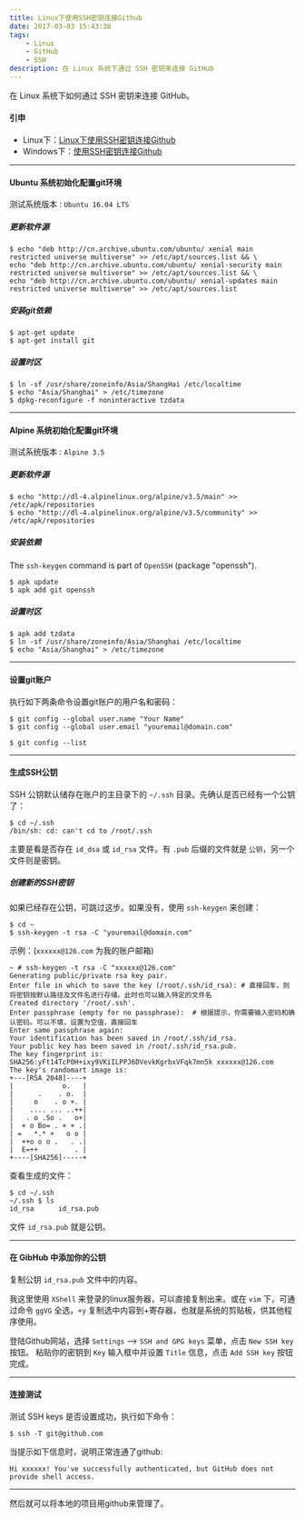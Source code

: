 ```yaml
---
title: Linux下使用SSH密钥连接Github
date: 2017-03-03 15:43:38
tags:
	- Linux
	- GitHub
	- SSH
description: 在 Linux 系统下通过 SSH 密钥来连接 GitHub
---
```


在 Linux 系统下如何通过 SSH 密钥来连接 GitHub。

#### 引申

* Linux下：[Linux下使用SSH密钥连接Github](/2017/03/03/using-ssh-key-connection-github-in-linux/)
* Windows下：[使用SSH密钥连接Github](/2016/09/24/using-ssh-key-connection-github/)

***

#### Ubuntu 系统初始化配置git环境

测试系统版本 : `Ubuntu 16.04 LTS`

##### 更新软件源

```
$ echo "deb http://cn.archive.ubuntu.com/ubuntu/ xenial main restricted universe multiverse" >> /etc/apt/sources.list && \
echo "deb http://cn.archive.ubuntu.com/ubuntu/ xenial-security main restricted universe multiverse" >> /etc/apt/sources.list && \
echo "deb http://cn.archive.ubuntu.com/ubuntu/ xenial-updates main restricted universe multiverse" >> /etc/apt/sources.list
```

##### 安装git依赖

```
$ apt-get update
$ apt-get install git
```

##### 设置时区

```
$ ln -sf /usr/share/zoneinfo/Asia/ShangHai /etc/localtime
$ echo "Asia/Shanghai" > /etc/timezone
$ dpkg-reconfigure -f noninteractive tzdata
```

***

#### Alpine 系统初始化配置git环境

测试系统版本 : `Alpine 3.5`

##### 更新软件源

```
$ echo "http://dl-4.alpinelinux.org/alpine/v3.5/main" >> /etc/apk/repositories
$ echo "http://dl-4.alpinelinux.org/alpine/v3.5/community" >> /etc/apk/repositories
```

##### 安装依赖

The `ssh-keygen` command is part of `OpenSSH` (package "openssh").

```
$ apk update
$ apk add git openssh 
```

##### 设置时区

```
$ apk add tzdata
$ ln -sf /usr/share/zoneinfo/Asia/Shanghai /etc/localtime
$ echo "Asia/Shanghai" > /etc/timezone
```

***

#### 设置git账户

执行如下两条命令设置git账户的用户名和密码：

```
$ git config --global user.name "Your Name"
$ git config --global user.email "youremail@domain.com"

$ git config --list
```

***

#### 生成SSH公钥

SSH 公钥默认储存在账户的主目录下的 `~/.ssh` 目录。先确认是否已经有一个公钥了：

```
$ cd ~/.ssh
/bin/sh: cd: can't cd to /root/.ssh
```

主要是看是否存在 `id_dsa` 或 `id_rsa` 文件。有 `.pub` 后缀的文件就是 `公钥`，另一个文件则是密钥。

##### 创建新的SSH密钥

如果已经存在公钥，可跳过这步。如果没有，使用 `ssh-keygen` 来创建：

```
$ cd ~
$ ssh-keygen -t rsa -C "youremail@domain.com"
```

示例：(`xxxxxx@126.com` 为我的账户邮箱)

```
~ # ssh-keygen -t rsa -C "xxxxxx@126.com"
Generating public/private rsa key pair.
Enter file in which to save the key (/root/.ssh/id_rsa): # 直接回车，则将密钥按默认路径及文件名进行存储。此时也可以输入特定的文件名
Created directory '/root/.ssh'.
Enter passphrase (empty for no passphrase):  # 根据提示，你需要输入密码和确认密码。可以不填，设置为空值，直接回车
Enter same passphrase again: 
Your identification has been saved in /root/.ssh/id_rsa.
Your public key has been saved in /root/.ssh/id_rsa.pub.
The key fingerprint is:
SHA256:yFt14TcP0H+ixy9VKiILPPJ6DVevkKgrbxVFqk7mn5k xxxxxx@126.com
The key's randomart image is:
+---[RSA 2048]----+
|            o.   |
|      .    . o.  |
|     o    . o +. |
|    .... ... ..++|
|   . o .So .   o+|
|  + o Bo= . + + .|
| =   *.* +   o o |
|  ++o o o .   . .|
|  E=++         . |
+----[SHA256]-----+
```

查看生成的文件：

```
$ cd ~/.ssh
~/.ssh $ ls
id_rsa      id_rsa.pub
```

文件 `id_rsa.pub` 就是公钥。

***

#### 在 GibHub 中添加你的公钥

复制公钥 `id_rsa.pub` 文件中的内容。

我这里使用 `XShell` 来登录的linux服务器，可以直接复制出来。或在 `vim` 下，可通过命令 `ggVG` 全选，`+y` 复制选中内容到+寄存器，也就是系统的剪贴板，供其他程序使用。

登陆Github网站，选择 `Settings` –> `SSH and GPG keys` 菜单，点击 `New SSH key` 按钮。
粘贴你的密钥到 `Key` 输入框中并设置 `Title` 信息，点击 `Add SSH key` 按钮完成。

***

#### 连接测试

测试 SSH keys 是否设置成功，执行如下命令：

```
$ ssh -T git@github.com
```

当提示如下信息时，说明正常连通了github:

```
Hi xxxxxx! You've successfully authenticated, but GitHub does not provide shell access.
```

***

然后就可以将本地的项目用github来管理了。
